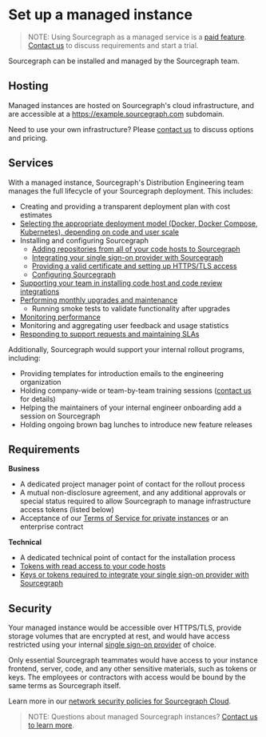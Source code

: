 # Set up a managed instance

> NOTE: Using Sourcegraph as a managed service is a [paid feature](https://about.sourcegraph.com/pricing). [Contact us](https://about.sourcegraph.com/contact/sales) to discuss requirements and start a trial.

Sourcegraph can be installed and managed by the Sourcegraph team. 

## Hosting

Managed instances are hosted on Sourcegraph's cloud infrastructure, and are accessible at a https://example.sourcegraph.com subdomain. 

Need to use your own infrastructure? Please [contact us](https://about.sourcegraph.com/contact/sales) to discuss options and pricing.

## Services

With a managed instance, Sourcegraph's Distribution Engineering team manages the full lifecycle of your Sourcegraph deployment. This includes:

- Creating and providing a transparent deployment plan with cost estimates
- [Selecting the appropriate deployment model (Docker, Docker Compose, Kubernetes), depending on code and user scale](../install/index.md)
- Installing and configuring Sourcegraph
  - [Adding repositories from all of your code hosts to Sourcegraph](../external_service/index.md)
  - [Integrating your single sign-on provider with Sourcegraph](../auth/index.md)
  - [Providing a valid certificate and setting up HTTPS/TLS access](../http_https_configuration.md)
  - [Configuring Sourcegraph](../config/index.md)
- [Supporting your team in installing code host and code review integrations](../../integration/index.md)
- [Performing monthly upgrades and maintenance](../updates.md)
  - Running smoke tests to validate functionality after upgrades
- [Monitoring performance](../observability/index.md)
- Monitoring and aggregating user feedback and usage statistics
- [Responding to support requests and maintaining SLAs](https://about.sourcegraph.com/handbook/support#for-customers-with-managed-instances)

Additionally, Sourcegraph would support your internal rollout programs, including:

- Providing templates for introduction emails to the engineering organization
- Holding company-wide or team-by-team training sessions ([contact us](https://about.sourcegraph.com/contact/sales) for details)
- Helping the maintainers of your internal engineer onboarding add a session on Sourcegraph
- Holding ongoing brown bag lunches to introduce new feature releases

## Requirements

**Business**

- A dedicated project manager point of contact for the rollout process
- A mutual non-disclosure agreement, and any additional approvals or special status required to allow Sourcegraph to manage infrastructure access tokens (listed below)
- Acceptance of our [Terms of Service for private instances](https://about.sourcegraph.com/terms-private) or an enterprise contract

**Technical**

- A dedicated technical point of contact for the installation process
- [Tokens with read access to your code hosts](../external_service/index.md)
- [Keys or tokens required to integrate your single sign-on provider with Sourcegraph](../auth/index.md)

## Security

Your managed instance would be accessible over HTTPS/TLS, provide storage volumes that are encrypted at rest, and would have access restricted using your internal [single sign-on provider](../auth/index.md) of choice.

Only essential Sourcegraph teammates would have access to your instance frontend, server, code, and any other sensitive materials, such as tokens or keys. The employees or contractors with access would be bound by the same terms as Sourcegraph itself.

Learn more in our [network security policies for Sourcegraph Cloud](https://about.sourcegraph.com/security).

>NOTE: Questions about managed Sourcegraph instances? [Contact us to learn more](https://about.sourcegraph.com/contact/sales).
